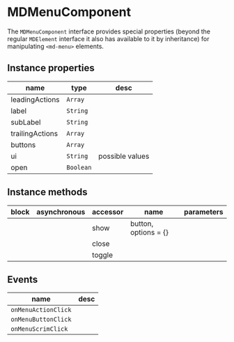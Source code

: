 # MDMenuComponent
The `MDMenuComponent` interface provides special properties (beyond the regular `MDElement` interface it also has available to it by inheritance) for manipulating `<md-menu>` elements.

## Instance properties

name|type|desc
---|---|---
leadingActions|`Array`|
label|`String`|
subLabel|`String`|
trailingActions|`Array`|
buttons|`Array`|
ui|`String`|possible values 
open|`Boolean`|

## Instance methods

block| asynchronous | accessor| name| parameters
---| --- | ---| ---| ---
|  | | show| button, options = {}
|  | | close| 
|  | | toggle| 

## Events

name|desc
---|---
`onMenuActionClick`|
`onMenuButtonClick`|
`onMenuScrimClick`|
